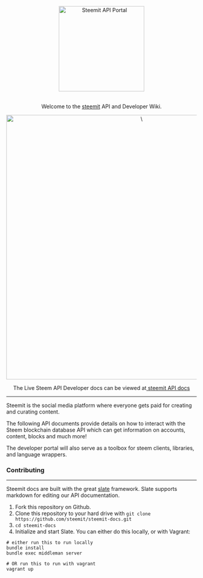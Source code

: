 <p align="center">
  <img src="https://s26.postimg.org/ym15dnr9l/steem_logo.png" alt="Steemit API Portal" width="226">
  <br>
  <br>
  
</p>

<p align="center">Welcome to the <a href="https://steemit.com" target="_blank">steemit</a> API and Developer Wiki.</p>

<p align="center"><img src="http://s3.postimg.org/iodtupplf/steemdev_promo.png" width=700 alt="\"></p>

<p align="center">The Live Steem API Developer docs can be viewed at<a href="https://steemit.github.io/steemit-docs" target="_blank"> steemit API docs</a></p>

------------------------------

Steemit is the social media platform where everyone gets paid for creating and curating content.

The following API documents provide details on how to interact with the Steem blockchain database API which can get information on accounts, content, blocks and much more!

The developer portal will also serve as a toolbox for steem clients, libraries, and language wrappers.

### Contributing
------------------------------

Steemit docs are built with the great [slate](https://github.com/lord/slate) framework.  Slate supports markdown for editing our API documentation. 

1. Fork this repository on Github.
2. Clone this repository to your hard drive with `git clone https://github.com/steemit/steemit-docs.git`
3. `cd steemit-docs`
4. Initialize and start Slate. You can either do this locally, or with Vagrant:

```shell
# either run this to run locally
bundle install
bundle exec middleman server

# OR run this to run with vagrant
vagrant up
```

